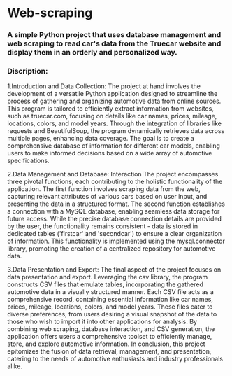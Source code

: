 # Web-scraping
### A simple Python project that uses database management and web scraping to read car's data from the Truecar website and display them in an orderly and personalized way.

### Discription: 
1.Introduction and Data Collection:
 The project at hand involves the development of a versatile Python application designed to streamline the process of gathering and organizing automotive data from online sources. This program is tailored to efficiently extract information from websites, such as truecar.com, focusing on details like car names, prices, mileage, locations, colors, and model years. Through the integration of libraries like requests and BeautifulSoup, the program dynamically retrieves data across multiple pages, enhancing data coverage. The goal is to create a comprehensive database of information for different car models, enabling users to make informed decisions based on a wide array of automotive specifications.

2.Data Management and Database:
 Interaction The project encompasses three pivotal functions, each contributing to the holistic functionality of the application. The first function involves scraping data from the web, capturing relevant attributes of various cars based on user input, and presenting the data in a structured format. The second function establishes a connection with a MySQL database, enabling seamless data storage for future access. While the precise database connection details are provided by the user, the functionality remains consistent - data is stored in dedicated tables ('firstcar' and 'secondcar') to ensure a clear organization of information. This functionality is implemented using the mysql.connector library, promoting the creation of a centralized repository for automotive data.

3.Data Presentation and Export:
 The final aspect of the project focuses on data presentation and export. Leveraging the csv library, the program constructs CSV files that emulate tables, incorporating the gathered automotive data in a visually structured manner. Each CSV file acts as a comprehensive record, containing essential information like car names, prices, mileage, locations, colors, and model years. These files cater to diverse preferences, from users desiring a visual snapshot of the data to those who wish to import it into other applications for analysis. By combining web scraping, database interaction, and CSV generation, the application offers users a comprehensive toolset to efficiently manage, store, and explore automotive information. In conclusion, this project epitomizes the fusion of data retrieval, management, and presentation, catering to the needs of automotive enthusiasts and industry professionals alike.
